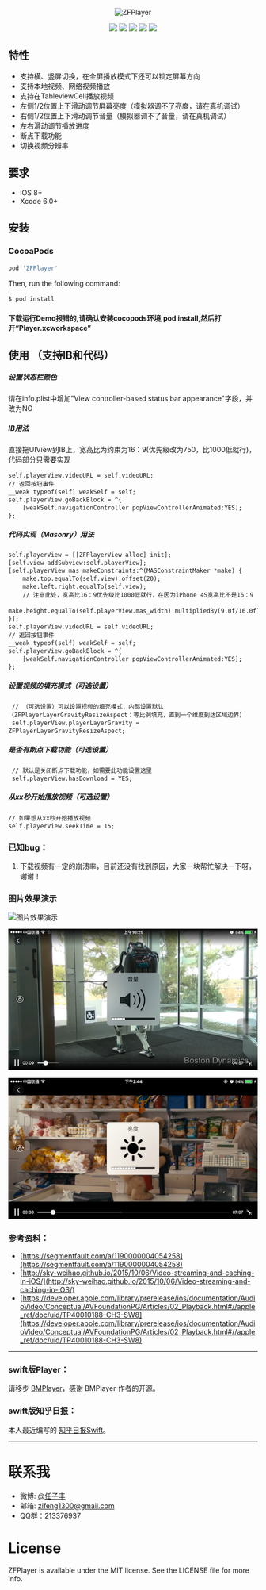 <p align="center">
<img src="http://7xqbzq.com1.z0.glb.clouddn.com/log.png" alt="ZFPlayer" title="ZFPlayer" width="557"/>
</p>

<p align="center">
<a href="https://travis-ci.org/renzifeng/ZFPlayer"><img src="https://travis-ci.org/renzifeng/ZFPlayer.svg?branch=master"></a>
<a href="https://img.shields.io/cocoapods/v/ZFPlayer.svg"><img src="https://img.shields.io/cocoapods/v/ZFPlayer.svg"></a>
<a href="https://img.shields.io/cocoapods/v/ZFPlayer.svg"><img src="https://img.shields.io/github/license/renzifeng/ZFPlayer.svg?style=flat"></a>
<a href="http://cocoadocs.org/docsets/ZFPlayer"><img src="https://img.shields.io/cocoapods/p/ZFPlayer.svg?style=flat"></a>
<a href="http://weibo.com/zifeng1300"><img src="https://img.shields.io/badge/weibo-@%E4%BB%BB%E5%AD%90%E4%B8%B0-yellow.svg?style=flat"></a>
</p>

## 特性
* 支持横、竖屏切换，在全屏播放模式下还可以锁定屏幕方向
* 支持本地视频、网络视频播放
* 支持在TableviewCell播放视频
* 左侧1/2位置上下滑动调节屏幕亮度（模拟器调不了亮度，请在真机调试）
* 右侧1/2位置上下滑动调节音量（模拟器调不了音量，请在真机调试）
* 左右滑动调节播放进度
* 断点下载功能
* 切换视频分辨率

## 要求

- iOS 8+
- Xcode 6.0+

## 安装

### CocoaPods    

```ruby
pod 'ZFPlayer'
```

Then, run the following command:

```bash
$ pod install
```

#### 下载运行Demo报错的,请确认安装cocopods环境,pod install,然后打开“Player.xcworkspace”

## 使用 （支持IB和代码）
##### 设置状态栏颜色
请在info.plist中增加"View controller-based status bar appearance"字段，并改为NO

##### IB用法
直接拖UIView到IB上，宽高比为约束为16：9(优先级改为750，比1000低就行)，代码部分只需要实现

```objc
self.playerView.videoURL = self.videoURL;
// 返回按钮事件
__weak typeof(self) weakSelf = self;
self.playerView.goBackBlock = ^{
	[weakSelf.navigationController popViewControllerAnimated:YES];
};

```

##### 代码实现（Masonry）用法

```objc
self.playerView = [[ZFPlayerView alloc] init];
[self.view addSubview:self.playerView];
[self.playerView mas_makeConstraints:^(MASConstraintMaker *make) {
 	make.top.equalTo(self.view).offset(20);
 	make.left.right.equalTo(self.view);
	// 注意此处，宽高比16：9优先级比1000低就行，在因为iPhone 4S宽高比不是16：9
	make.height.equalTo(self.playerView.mas_width).multipliedBy(9.0f/16.0f).with.priority(750);
}];
self.playerView.videoURL = self.videoURL;
// 返回按钮事件
__weak typeof(self) weakSelf = self;
self.playerView.goBackBlock = ^{
	[weakSelf.navigationController popViewControllerAnimated:YES];
};
```

##### 设置视频的填充模式（可选设置）

```objc
 // （可选设置）可以设置视频的填充模式，内部设置默认（ZFPlayerLayerGravityResizeAspect：等比例填充，直到一个维度到达区域边界）
 self.playerView.playerLayerGravity = ZFPlayerLayerGravityResizeAspect;
```
##### 是否有断点下载功能（可选设置）
```objc
 // 默认是关闭断点下载功能，如需要此功能设置这里
 self.playerView.hasDownload = YES;
```

##### 从xx秒开始播放视频（可选设置）
 ```objc
 // 如果想从xx秒开始播放视频
 self.playerView.seekTime = 15;
 ```
 
### 已知bug：

1. 下载视频有一定的崩溃率，目前还没有找到原因，大家一块帮忙解决一下呀，谢谢！

### 图片效果演示

![图片效果演示](https://github.com/renzifeng/ZFPlayer/raw/master/screen.gif)

![声音调节演示](https://github.com/renzifeng/ZFPlayer/raw/master/volume.png)

![亮度调节演示](https://github.com/renzifeng/ZFPlayer/raw/master/brightness.png)


### 参考资料：

- [https://segmentfault.com/a/1190000004054258](https://segmentfault.com/a/1190000004054258)
- [http://sky-weihao.github.io/2015/10/06/Video-streaming-and-caching-in-iOS/](http://sky-weihao.github.io/2015/10/06/Video-streaming-and-caching-in-iOS/)
- [https://developer.apple.com/library/prerelease/ios/documentation/AudioVideo/Conceptual/AVFoundationPG/Articles/02_Playback.html#//apple_ref/doc/uid/TP40010188-CH3-SW8](https://developer.apple.com/library/prerelease/ios/documentation/AudioVideo/Conceptual/AVFoundationPG/Articles/02_Playback.html#//apple_ref/doc/uid/TP40010188-CH3-SW8)

---
### swift版Player：
请移步 [BMPlayer](https://github.com/BrikerMan/BMPlayer)，感谢 BMPlayer 作者的开源。

### swift版知乎日报：
本人最近编写的 [知乎日报Swift](https://github.com/renzifeng/ZFZhiHuDaily)。

---

# 联系我
- 微博: [@任子丰](https://weibo.com/zifeng1300)
- 邮箱: zifeng1300@gmail.com
- QQ群：213376937

# License

ZFPlayer is available under the MIT license. See the LICENSE file for more info.
